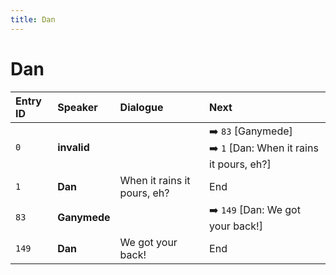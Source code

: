 ```yaml
---
title: Dan
---
```


# Dan


| Entry ID | Speaker | Dialogue | Next |
| :------- | :------ | :------- | :------------ |
| `0` | **invalid** |  | ➡️ `83` \[Ganymede\]<br>➡️ `1` \[Dan: When it rains it pours, eh?\] |
| `1` | **Dan** | When it rains it pours, eh? | End |
| `83` | **Ganymede** |  | ➡️ `149` \[Dan: We got your back\!\] |
| `149` | **Dan** | We got your back\! | End |
